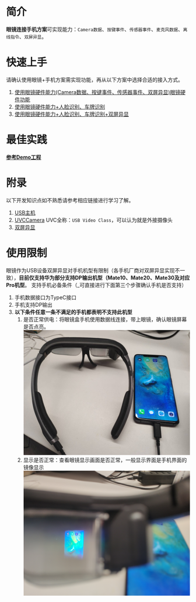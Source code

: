 <!-- toc -->        

# 简介

**眼镜连接手机方案**可实现能力：`Camera数据`、`按键事件`、`传感器事件`、`麦克风数据`、`离线指令`、`双屏异显`。

# 快速上手

请确认使用眼镜+手机方案需实现功能，再从以下方案中选择合适的接入方式。

1. [使用眼镜硬件能力(Camera数据、按键事件、传感器事件、双屏异显)眼镜硬件功能](glass_hardware.md#简介)
2. [使用眼镜硬件能力+人脸识别、车牌识别](ai.md)
3. [使用眼镜硬件能力+人脸识别、车牌识别+双屏异显](glass_ai_presentation.md)

# 最佳实践

**[参考Demo工程](https://github.com/RokidGlass/RokidGlassMobileDemo)**


# 附录

以下开发知识点如不熟悉请参考相应链接进行学习了解。

1. [USB主机](https://developer.android.com/guide/topics/connectivity/usb/host?hl=zh-cn)
2. [UVCCamera](https://github.com/jiangdongguo/AndroidUSBCamera) UVC全称：`USB Video Class`，可以认为就是外接摄像头
3. [双屏异显](https://developer.android.com/reference/android/app/Presentation)

# 使用限制

眼镜作为USB设备双屏异显对手机机型有限制（各手机厂商对双屏异显实现不一致），**目前仅支持华为部分支持DP输出机型（Mate10、Mate20、Mate30及对应Pro机型**。
支持手机必备条件（_可直接进行下面第三个步骤确认手机是否支持）
    
 1. 手机数据接口为TypeC接口
 2. 手机支持DP输出
 3. **以下条件任意一条不满足的手机都表明不支持此机型**
    1. 是否正常供电：将眼镜盒手机使用数据线连接，带上眼镜，确认眼镜屏幕是否点亮。 ![步骤一](media/手机支持2.jpeg "是否正常供电")
    2. 显示是否正常：查看眼镜显示画面是否正常，一般显示界面是手机界面的镜像显示 ![步骤二](media/手机支持1.jpeg "显示是否正常")
       
    






